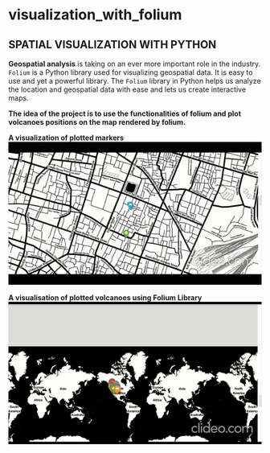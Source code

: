 # visualization_with_folium

## SPATIAL VISUALIZATION WITH PYTHON

**Geospatial analysis** is taking on an ever more important role in the industry.
`Folium` is a Python library used for visualizing geospatial data. It is easy to use and yet a powerful library. 
The `Folium` library in Python helps us analyze the location and geospatial data with ease and lets us create interactive maps. 

**The idea of the project is to use the functionalities of folium and plot volcanoes positions on the map rendered by folium.**

**A visualization of plotted markers**
![Alt Text](https://github.com/Naziya-Parveen/visualization_with_folium/blob/NaziyaParveen/videos/video1.gif)


**A visualisation of plotted volcanoes using Folium Library**
![Alt Text](https://github.com/Naziya-Parveen/visualization_with_folium/blob/NaziyaParveen/videos/video2.gif)

